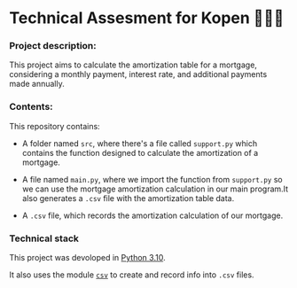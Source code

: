 # Technical Assesment for Kopen 👩🏻‍💻

### Project description:

This project aims to calculate the amortization table for a mortgage, considering a monthly payment, interest rate, and additional payments made annually. 

### Contents:

This repository contains:

- A folder named `src`, where there's a file called `support.py` which contains the function designed to calculate the amortization of a mortgage.

- A file named `main.py`, where we import the function from `support.py` so we can use the mortgage amortization calculation in our main program.It also generates a `.csv` file with the amortization table data.

- A `.csv` file, which records the amortization calculation of our mortgage. 

### Technical stack

This project was devoloped in [Python 3.10](https://docs.python.org/3.10/).

It also uses the module [`csv`](https://docs.python.org/3/library/csv.html) to create and record info into `.csv` files.
